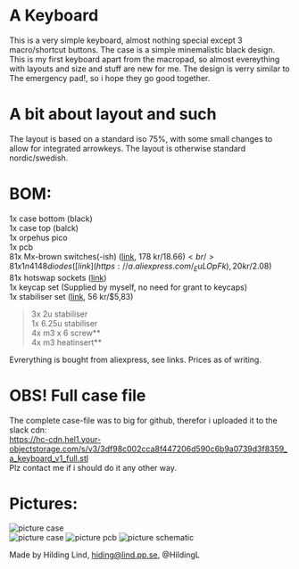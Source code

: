 # A Keyboard
This is a very simple keyboard, almost nothing special except 3 macro/shortcut buttons. The case is a simple minemalistic black design. This is my first keyboard apart from the macropad, so almost evereything with layouts and size and stuff are new for me. The design is verry similar to The emergency pad!, so i hope they go good together.
# A bit about layout and such<br/>
The layout is based on a standard iso 75%, with some small changes to allow for integrated arrowkeys. The layout is otherwise standard nordic/swedish. 
# BOM:
1x case bottom (black)<br/>
1x case top (balck)<br/>
1x orpehus pico<br/>
1x pcb<br/>
81x Mx-brown switches(-ish)  ([link](https://a.aliexpress.com/_EytZVsQ), 178 kr/$18.66) <br/>
81x 1n4148 diodes ([link](https://a.aliexpress.com/_EuLOpFk), 20 kr/$2.08)<br/>
81x hotswap sockets ([link](https://www.aliexpress.com/item/32951252318.html?spm=a2g0o.productlist.main.11.22fb141eQwu7ZY&algo_pvid=dc677295-1cc3-4869-9cc6-a0431451fb91&algo_exp_id=dc677295-1cc3-4869-9cc6-a0431451fb91-10&pdp_ext_f=%7B%22order%22%3A%2271%22%2C%22eval%22%3A%221%22%7D&pdp_npi=4%40dis%21SEK%2170.60%2163.53%21%21%217.09%216.38%21%402103856417507131320336642e2f6e%2112000036652544705%21sea%21SE%216379045836%21X&curPageLogUid=CteU4r1ki4NJ&utparam-url=scene%3Asearch%7Cquery_from%3A)) <br/>
1x keycap set (Supplied by myself, no need for grant to keycaps)<br/>
1x stabiliser set ([link](https://www.aliexpress.com/item/1005001686299616.html?spm=a2g0o.productlist.main.10.313fHmOTHmOTmE&algo_pvid=5b9c2a3c-98e0-4d12-b0a7-567bf3bfd069&algo_exp_id=5b9c2a3c-98e0-4d12-b0a7-567bf3bfd069-9&pdp_ext_f=%7B%22order%22%3A%22113%22%2C%22eval%22%3A%221%22%7D&pdp_npi=4%40dis%21SEK%2168.51%2160.94%21%21%216.88%216.12%21%40211b618e17507115085988767e8877%2112000017133740376%21sea%21SE%216379045836%21X&curPageLogUid=KPybE6XfRygE&utparam-url=scene%3Asearch%7Cquery_from%3A), 56 kr/$5,83) <br/>
> 3x 2u stabiliser <br/>
> 1x 6.25u stabiliser <br/>
4x m3 x 6 screw** <br/>
4x m3 heatinsert** <br/>

Evrerything is bought from aliexpress, see links.
Prices as of writing.
# OBS! Full case file<br/>
The complete case-file was to big for github, therefor i uploaded it to the slack cdn:<br/>
https://hc-cdn.hel1.your-objectstorage.com/s/v3/3df98c002cca8f447206d590c6b9a0739d3f8359_a_keyboard_v1_full.stl<br/>
Plz contact me if i should do it any other way.<br/>
# Pictures:<br/>
![picture case](https://hc-cdn.hel1.your-objectstorage.com/s/v3/713f14c007156979ab2d62fa181ba3199d9b3687_bild.png)<br/>
![picture case](https://hc-cdn.hel1.your-objectstorage.com/s/v3/b6cee3b850f5e413c0a8e765d15ba0027956b2d8_bild.png)
![picture pcb](https://hc-cdn.hel1.your-objectstorage.com/s/v3/3dd1374705814089c18b9d3f2526d185ff6953a3_bild.png)
![picture schematic](https://hc-cdn.hel1.your-objectstorage.com/s/v3/df08ed899b3d83887248b42b02e7d9603923b7ab_bild.png)

Made by Hilding Lind, hiding@lind.pp.se, @HildingL
